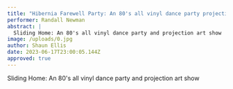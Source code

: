 ```yaml
---
title: "Hibernia Farewell Party: An 80's all vinyl dance party projection art show"
performer: Randall Newman
abstract: |
  Sliding Home: An 80's all vinyl dance party and projection art show
image: /uploads/0.jpg
author: Shaun Ellis
date: 2023-06-17T23:00:05.144Z
approved: true
---
```

Sliding Home: An 80's all vinyl dance party and projection art show
